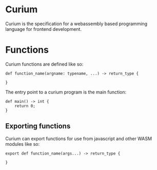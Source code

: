 # Curium

Curium is the specification for a webassembly based programming language for frontend development.


# Functions

Curium functions are defined like so:

```
def function_name(argname: typename, ...) -> return_type {
    
}
```

The entry point to a curium program is the main function:

```
def main() -> int {
    return 0;
}
```

## Exporting functions

Curium can export functions for use from javascript and other WASM modules like so:

```
export def function_name(args...) -> return_type {

}
```







